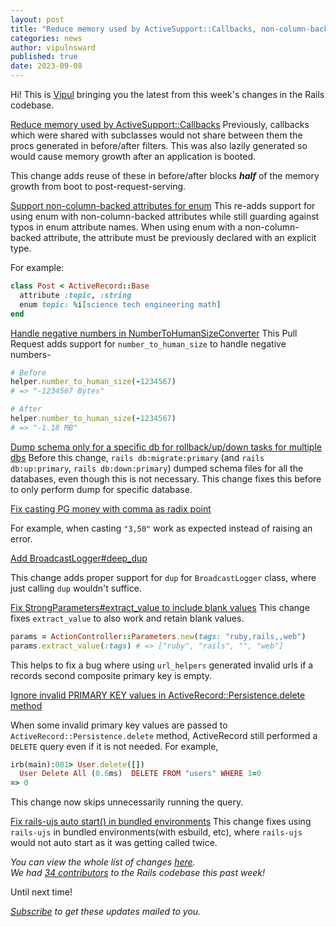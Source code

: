 ```yaml
---
layout: post
title: "Reduce memory used by ActiveSupport::Callbacks, non-column-backed attributes for enum and more!"
categories: news
author: vipulnsward
published: true
date: 2023-09-08
---
```



Hi! This is [Vipul](https://www.saeloun.com/team/vipul) bringing you the latest from this week's changes in the Rails codebase.

[Reduce memory used by ActiveSupport::Callbacks](https://github.com/rails/rails/pull/49728)
Previously, callbacks which were shared with subclasses would not share between them the procs generated in before/after filters. 
This was also lazily generated so would cause memory growth after an application is booted.

This change adds reuse of these in before/after blocks **_half_** of the memory growth from boot to post-request-serving. 

[Support non-column-backed attributes for enum](https://github.com/rails/rails/pull/49769)
This re-adds support for using enum with non-column-backed attributes while still guarding against typos in enum attribute names. 
When using enum with a non-column-backed attribute, the attribute must be previously declared with an explicit type. 

For example:

```ruby
class Post < ActiveRecord::Base 
  attribute :topic, :string 
  enum topic: %i[science tech engineering math]
end
```

[Handle negative numbers in NumberToHumanSizeConverter](https://github.com/rails/rails/pull/49791)
This Pull Request adds support for `number_to_human_size` to handle negative numbers-

```ruby
# Before
helper.number_to_human_size(-1234567)
# => "-1234567 Bytes"

# After
helper.number_to_human_size(-1234567)
# => "-1.18 MB"
```

[Dump schema only for a specific db for rollback/up/down tasks for multiple dbs](https://github.com/rails/rails/pull/49793)
Before this change, `rails db:migrate:primary` (and `rails db:up:primary`, `rails db:down:primary`) dumped schema files for all the databases, even though this is not necessary.
This change fixes this before to only perform dump for specific database.

[Fix casting PG money with comma as radix point](https://github.com/rails/rails/pull/49779)

For example, when casting `"3,50"` work as expected instead of raising an error.

[Add BroadcastLogger#deep_dup](https://github.com/rails/rails/pull/49720)

This change adds proper support for `dup` for `BroadcastLogger` class, where just calling `dup` wouldn't suffice.

[Fix StrongParameters#extract_value to include blank values](https://github.com/rails/rails/pull/49749)
This change fixes `extract_value` to also work and retain blank values.

```ruby
params = ActionController::Parameters.new(tags: "ruby,rails,,web")
params.extract_value(:tags) # => ["ruby", "rails", "", "web"]
```

This helps to fix a bug where using `url_helpers` generated invalid urls if a records second composite primary key is empty.

[Ignore invalid PRIMARY KEY values in ActiveRecord::Persistence.delete method](https://github.com/rails/rails/pull/49738)

When some invalid primary key values are passed to `ActiveRecord::Persistence.delete` method, ActiveRecord still performed a `DELETE` query even if it is not needed. For example,

```ruby
irb(main):001> User.delete([])
  User Delete All (0.6ms)  DELETE FROM "users" WHERE 1=0
=> 0
```

This change now skips unnecessarily running the query.

[Fix rails-ujs auto start() in bundled environments](https://github.com/rails/rails/pull/49668)
This change fixes using `rails-ujs` in bundled environments(with esbuild, etc), where `rails-ujs` would not auto start as it was getting called twice.

_You can view the whole list of changes [here](https://github.com/rails/rails/compare/@%7B2023-10-13%7D...main@%7B2023-10-20%7D)._  
_We had [34 contributors](https://contributors.rubyonrails.org/contributors/in-time-window/20231020-20231027) to the Rails codebase this past week!_

Until next time!

_[Subscribe](https://world.hey.com/this.week.in.rails) to get these updates mailed to you._
